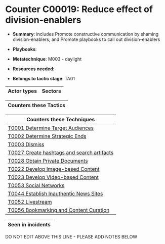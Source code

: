 # Counter C00019: Reduce effect of division-enablers

* **Summary**: includes Promote constructive communication by shaming division-enablers, and Promote playbooks to call out division-enablers

* **Playbooks**: 

* **Metatechnique**: M003 - daylight

* **Resources needed:** 

* **Belongs to tactic stage**: TA01


| Actor types | Sectors |
| ----------- | ------- |



| Counters these Tactics |
| ---------------------- |



| Counters these Techniques |
| ------------------------- |
| [T0001 Determine Target Audiences](../generated_pages/techniques/T0001.md) |
| [T0002 Determine Strategic Ends](../generated_pages/techniques/T0002.md) |
| [T0003 Dismiss](../generated_pages/techniques/T0003.md) |
| [T0027 Create hashtags and search artifacts](../generated_pages/techniques/T0027.md) |
| [T0028 Obtain Private Documents](../generated_pages/techniques/T0028.md) |
| [T0022 Develop Image-based Content](../generated_pages/techniques/T0022.md) |
| [T0023 Develop Video-based Content](../generated_pages/techniques/T0023.md) |
| [T0053  Social Networks](../generated_pages/techniques/T0053.md) |
| [T0044 Establish Inauthentic News Sites](../generated_pages/techniques/T0044.md) |
| [T0052 Livestream](../generated_pages/techniques/T0052.md) |
| [T0056 Bookmarking and Content Curation](../generated_pages/techniques/T0056.md) |



| Seen in incidents |
| ----------------- |


DO NOT EDIT ABOVE THIS LINE - PLEASE ADD NOTES BELOW